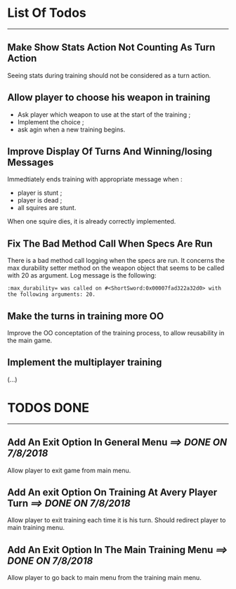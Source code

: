 # List Of Todos
---

## Make Show Stats Action Not Counting As Turn Action

Seeing stats during training should not be considered as a turn action.


## Allow player to choose his weapon in training

- Ask player which weapon to use at the start of the training ;
- Implement the choice ;
- ask agin when a new training begins.


## Improve Display Of Turns And Winning/losing Messages

Immedtiately ends training with appropriate message when :
- player is stunt ;
- player is dead ;
- all squires are stunt.

When one squire dies, it is already correctly implemented.


## Fix The Bad Method Call When Specs Are Run

There is a bad method call logging when the specs are run.
It concerns the max durability setter method on the weapon object that seems
to be called with 20 as argument. Log message is the following:

`:max_durability= was called on #<ShortSword:0x00007fad322a32d0> with the following arguments: 20.`


## Make the turns in training more OO

Improve the OO conceptation of the training process, to allow reusability in the
main game.


## Implement the multiplayer training

(...)


# TODOS DONE
---

## Add An Exit Option In General Menu _==> DONE ON 7/8/2018_

Allow player to exit game from main menu.


## Add An exit Option On Training At Avery Player Turn _==> DONE ON 7/8/2018_

Allow player to exit training each time it is his turn. Should redirect player
to main training menu.


## Add An Exit Option In The Main Training Menu _==> DONE ON 7/8/2018_

Allow player to go back to main menu from the training main menu.
